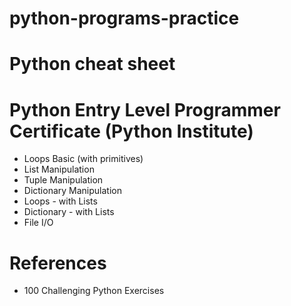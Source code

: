 # python-programs-practice

# Python cheat sheet

# Python Entry Level Programmer Certificate (Python Institute)
- Loops Basic (with primitives)
- List Manipulation
- Tuple Manipulation
- Dictionary Manipulation
- Loops - with Lists
- Dictionary - with Lists
- File I/O

# References

- 100 Challenging Python Exercises
